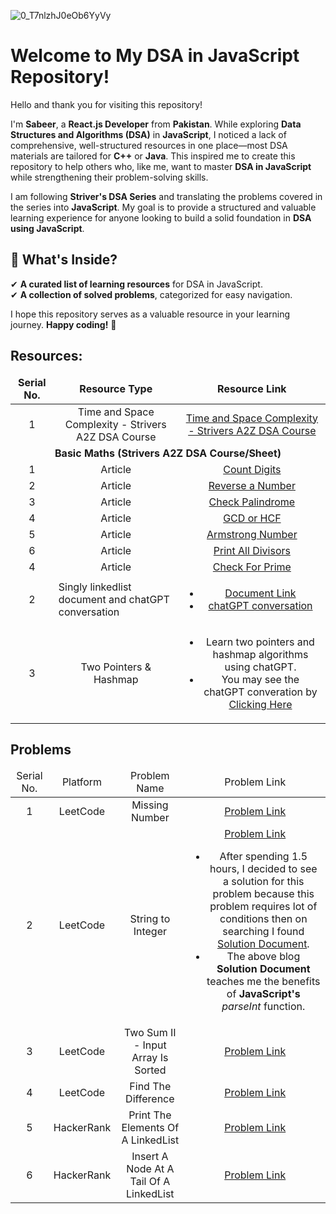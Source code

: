 ![0_T7nlzhJ0eOb6YyVy](https://github.com/user-attachments/assets/a9ddc5da-e194-4cfb-985e-81f69f9844b6)

# Welcome to My DSA in JavaScript Repository!  

Hello and thank you for visiting this repository!  

I'm **Sabeer**, a **React.js Developer** from **Pakistan**. While exploring **Data Structures and Algorithms (DSA)** in **JavaScript**, I noticed a lack of comprehensive, well-structured resources in one place—most DSA materials are tailored for **C++** or **Java**. This inspired me to create this repository to help others who, like me, want to master **DSA in JavaScript** while strengthening their problem-solving skills.  

I am following **Striver's DSA Series** and translating the problems covered in the series into **JavaScript**. My goal is to provide a structured and valuable learning experience for anyone looking to build a solid foundation in **DSA using JavaScript**.  

## 📌 What's Inside?  
✔ **A curated list of learning resources** for DSA in JavaScript.  
✔ **A collection of solved problems**, categorized for easy navigation.  

I hope this repository serves as a valuable resource in your learning journey. **Happy coding!** 🚀  


<h2>Resources:</h2>
<table>
  <thead>
    <tr align="center">
      <td align="center"><b>Serial No.</b></td>
       <td align="center"><b>Resource Type</b></td>
       <td align="center"><b>Resource Link</b></td>
    </tr>
  </thead>
  <tbody>
<!--     Time and Space Complexity - Strivers A2Z DSA Course -->
    <tr>
      <td align="center">
        1
      </td>
      <td align="center">
        Time and Space Complexity - Strivers A2Z DSA Course
      </td>
      <td align="center"><a href="https://takeuforward.org/time-complexity/time-and-space-complexity-strivers-a2z-dsa-course/" target="_blank">Time and Space Complexity - Strivers A2Z   DSA Course</a>
      </td>
    </tr>
<!-- ====> Basic Maths <===== -->
    <tr>
      <td colspan="4" align="center"><b>Basic Maths (Strivers A2Z DSA Course/Sheet)</b></td>
    </tr>
<!-- Count Digits -->
    <tr>
      <td align="center">1</td>
      <td align="center">Article</td>
      <td align="center"><a href="https://takeuforward.org/data-structure/count-digits-in-a-number/">Count Digits</a></td>
    </tr>
<!-- Reverse a Number -->
      <tr>
      <td align="center">2</td>
      <td align="center">Article</td>
      <td align="center"><a href="https://takeuforward.org/maths/reverse-digits-of-a-number">Reverse a Number</a></td>
    </tr>
<!-- Check Palindrome -->
      <tr>
      <td align="center">3</td>
      <td align="center">Article</td>
      <td align="center"><a href="https://takeuforward.org/data-structure/check-if-a-number-is-palindrome-or-not/">Check Palindrome</a></td>
    </tr>
<!-- GCD or HCF -->
      <tr>
      <td align="center">4</td>
     <td align="center">Article</td>
      <td align="center"><a href="https://takeuforward.org/data-structure/find-gcd-of-two-numbers/">GCD or HCF</a></td>
    </tr>
<!-- Armstrong Number -->
      <tr>
      <td align="center">5</td>
    <td align="center">Article</td>
      <td align="center"><a href="https://takeuforward.org/maths/check-if-a-number-is-armstrong-number-or-not/">Armstrong Number</a></td>
    </tr>
<!-- Print all Divisors -->
      <tr>
      <td align="center">6</td>
     <td align="center">Article</td>
      <td align="center"><a href="https://takeuforward.org/data-structure/print-all-divisors-of-a-given-number/">Print All Divisors </a></td>
    </tr>
<!-- Check for Prime -->
      <tr>
      <td align="center">4</td>
     <td align="center">Article</td>
      <td align="center"><a href="https://takeuforward.org/data-structure/check-if-a-number-is-prime-or-not/">Check For Prime</a></td>
    </tr>
<!--     Singly linkedlist document and chatGPT conversation -->
    <tr>
      <td align="center">2</td>
      <td>Singly linkedlist document and chatGPT conversation</td>
      <td align="center">
        <ul>
          <li>
            <a href="https://www.scaler.com/topics/linked-list-in-javascript/" target="_blank">Document Link</a>
          </li>
          <li>
            <a href="https://chatgpt.com/share/67755e74-12ac-8001-9192-550d18f008b3" target="_blank">chatGPT conversation</a>
          </li>
        </ul>
      </td>
    </tr>
<!-- Two Pointers & Hashmap -->
    <tr>
      <td align="center">3</td>
      <td align="center">Two Pointers & Hashmap</td>
      <td align="center">
         <ul>
          <li>Learn two pointers and hashmap algorithms using chatGPT.</li>
          <li>You may see the chatGPT converation by <a href="https://chatgpt.com/share/67782685-6744-8001-bf31-c7ed51687318">Clicking Here</a></li>
        </ul>
      </td>
    </tr>
  </tbody>
</table>
<!-- Problems -->
<h2>Problems</h2>
<table>
  <thead>
    <tr align="center">
      <td>Serial No.</td>
      <td>Platform</td>
      <td>Problem Name</td>
       <td>Problem Link</td>
    </tr>
  </thead>
  <tbody>
<!-- Missing Number -->
    <tr align="center">
      <td>1</td>
      <td>LeetCode</td>
      <td>Missing Number</td>
      <td>
        <a href="https://leetcode.com/problems/missing-number/submissions/1494256749">Problem Link</a>
      </td>
    </tr> 
<!-- String to Integer -->
    <tr align="center">
      <td>2</td>
      <td>LeetCode</td>
      <td>String to Integer</td>
      <td>
        <a href="https://leetcode.com/problems/string-to-integer-atoi/submissions/">Problem Link</a>
        <ul>
          <li>After spending 1.5 hours, I decided to see a solution for this problem because this problem requires lot of conditions then on searching I found <a href="https://duncan-mcardle.medium.com/leetcode-problem-8-string-to-integer-javascript-3b6d95c81cac">Solution Document</a>.</li>
          <li>The above blog <b>Solution Document</b> teaches me the benefits of <b>JavaScript's</b> <i>parseInt</i> function.</li>
        </ul>
      </td>
    </tr>
<!-- Two Sum II - Input Array Is Sorted -->
    <tr align="center">
      <td>3</td>
      <td>LeetCode</td>
      <td>Two Sum II - Input Array Is Sorted</td>
      <td>
        <a href="https://leetcode.com/problems/two-sum-ii-input-array-is-sorted/submissions/">Problem Link</a>
      </td>
    </tr>
<!-- Find The Difference -->
        <tr align="center">
      <td>4</td>
      <td>LeetCode</td>
      <td>Find The Difference</td>
      <td>
        <a href="https://leetcode.com/problems/find-the-difference/submissions/1497732335/)">Problem Link</a>
      </td>
    </tr>
<!-- Print The Elements Of A LinkedList -->
    <tr align="center">
      <td>5</td>
      <td>HackerRank</td>
      <td>Print The Elements Of A LinkedList</td>
      <td><a href="https://www.hackerrank.com/challenges/print-the-elements-of-a-linked-list/problem?isFullScreen=true">Problem Link</a></td>
    </tr>
<!-- Insert A Node At A Tail Of A LinkedList -->
    <tr align="center">
      <td>6</td>
      <td>HackerRank</td>
      <td>Insert A Node At A Tail Of A LinkedList</td>
      <td>
        <a href="https://www.hackerrank.com/challenges/insert-a-node-at-the-tail-of-a-linked-list/problem?isFullScreen=true">Problem Link</a>
      </td>
    </tr>
  </tbody>
</table>

